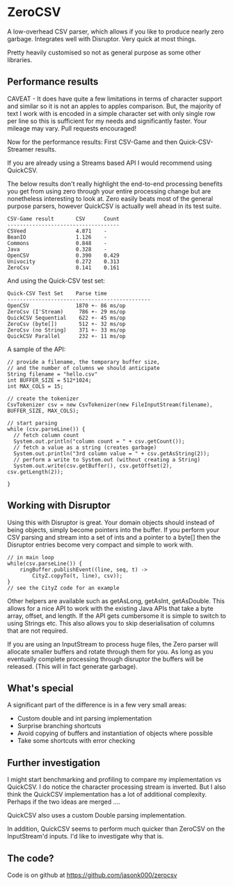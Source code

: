 # ZeroCSV

A low-overhead CSV parser, which allows if you like to produce nearly zero garbage. Integrates well with Disruptor. Very quick at most things.

Pretty heavily customised so not as general purpose as some other libraries.

## Performance results


CAVEAT - It does have quite a few limitations in terms of character support and similar so it is not an apples to apples comparison. But, the majority of text I work with is encoded in a simple character set with only single row per line so this is sufficient for my needs and significantly faster. Your mileage may vary. Pull requests encouraged!

Now for the performance results: First CSV-Game and then Quick-CSV-Streamer results.

If you are already using a Streams based API I would recommend using QuickCSV.

The below results don't really highlight the end-to-end processing benefits you get from using zero through your entire processing change but are nonetheless interesting to look at. Zero easily beats most of the general purpose parsers, however QuickCSV is actually well ahead in its test suite.

```
CSV-Game result       CSV      Count
------------------------------------
CSVeed                4.871    -
BeanIO                1.126    -
Commons               0.848    -
Java                  0.328    -
OpenCSV               0.390    0.429
Univocity             0.272    0.313
ZeroCsv               0.141    0.161
```

And using the Quick-CSV test set:

```
Quick-CSV Test Set    Parse time  
----------------------------------------------
OpenCSV               1870 +- 86 ms/op
ZeroCsv (I'Stream)     786 +- 29 ms/op
QuickCSV Sequential    622 +- 45 ms/op
ZeroCsv (byte[])       512 +- 32 ms/op
ZeroCsv (no String)    371 +- 33 ms/op
QuickCSV Parallel      232 +- 11 ms/op
```

A sample of the API:

```
// provide a filename, the temporary buffer size,
// and the number of columns we should anticipate
String filename = "hello.csv"
int BUFFER_SIZE = 512*1024;
int MAX_COLS = 15;

// create the tokenizer
CsvTokenizer csv = new CsvTokenizer(new FileInputStream(filename), BUFFER_SIZE, MAX_COLS);

// start parsing
while (csv.parseLine()) {
  // fetch column count
  System.out.println("column count = " + csv.getCount());
  // fetch a value as a string (creates garbage)
  System.out.println("3rd column value = " + csv.getAsString(2));
  // perform a write to System.out (without creating a String)
  System.out.write(csv.getBuffer(), csv.getOffset(2), csv.getLength(2));
  
}
```

## Working with Disruptor

Using this with Disruptor is great. Your domain objects should instead of being objects, simply become pointers into the buffer. If you perform your CSV parsing and stream into a set of ints and a pointer to a byte[] then the Disruptor entries become very compact and simple to work with.

```
// in main loop
while(csv.parseLine()) {
    ringBuffer.publishEvent((line, seq, t) ->
        CityZ.copyTo(t, line), csv));
}
// see the CityZ code for an example
```

Other helpers are available such as getAsLong, getAsInt, getAsDouble. This allows for a nice API to work with the existing Java APIs that take a byte array, offset, and length. If the API gets cumbersome it is simple to switch to using Strings etc. This also allows you to skip deserialisation of columns that are not required.

If you are using an InputStream to process huge files, the Zero parser will allocate smaller buffers and rotate through them for you. As long as you eventually complete processing through disruptor the buffers will be released. (This will in fact generate garbage).

## What's special

A significant part of the difference is in a few very small areas:
- Custom double and int parsing implementation
- Surprise branching shortcuts
- Avoid copying of buffers and instantiation of objects where possible
- Take some shortcuts with error checking

## Further investigation

I might start benchmarking and profiling to compare my implementation vs QuickCSV. I do notice the character processing stream is inverted. But I also think the QuickCSV implementation has a lot of additional complexity. Perhaps if the two ideas are merged ....

QuickCSV also uses a custom Double parsing implementation.

In addition, QuickCSV seems to perform much quicker than ZeroCSV on the InputStream'd inputs. I'd like to investigate why that is.

## The code?

Code is on github at https://github.com/jasonk000/zerocsv
